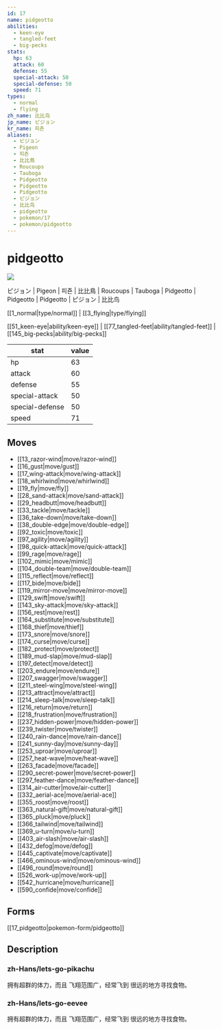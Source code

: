```yaml
---
id: 17
name: pidgeotto
abilities:
  - keen-eye
  - tangled-feet
  - big-pecks
stats:
  hp: 63
  attack: 60
  defense: 55
  special-attack: 50
  special-defense: 50
  speed: 71
types:
  - normal
  - flying
zh_name: 比比鸟
jp_name: ピジョン
kr_name: 피죤
aliases:
  - ピジョン
  - Pigeon
  - 피죤
  - 比比鳥
  - Roucoups
  - Tauboga
  - Pidgeotto
  - Pidgeotto
  - Pidgeotto
  - ピジョン
  - 比比鸟
  - pidgeotto
  - pokemon/17
  - pokemon/pidgeotto
---
```

# pidgeotto

![](https://raw.githubusercontent.com/PokeAPI/sprites/master/sprites/pokemon/17.png)

ピジョン | Pigeon | 피죤 | 比比鳥 | Roucoups | Tauboga | Pidgeotto | Pidgeotto | Pidgeotto | ピジョン | 比比鸟

[[1_normal|type/normal]] | [[3_flying|type/flying]]

[[51_keen-eye|ability/keen-eye]] | [[77_tangled-feet|ability/tangled-feet]] | [[145_big-pecks|ability/big-pecks]]

|stat|value|
|---|---|
|hp|63|
|attack|60|
|defense|55|
|special-attack|50|
|special-defense|50|
|speed|71|


## Moves

- [[13_razor-wind|move/razor-wind]]
- [[16_gust|move/gust]]
- [[17_wing-attack|move/wing-attack]]
- [[18_whirlwind|move/whirlwind]]
- [[19_fly|move/fly]]
- [[28_sand-attack|move/sand-attack]]
- [[29_headbutt|move/headbutt]]
- [[33_tackle|move/tackle]]
- [[36_take-down|move/take-down]]
- [[38_double-edge|move/double-edge]]
- [[92_toxic|move/toxic]]
- [[97_agility|move/agility]]
- [[98_quick-attack|move/quick-attack]]
- [[99_rage|move/rage]]
- [[102_mimic|move/mimic]]
- [[104_double-team|move/double-team]]
- [[115_reflect|move/reflect]]
- [[117_bide|move/bide]]
- [[119_mirror-move|move/mirror-move]]
- [[129_swift|move/swift]]
- [[143_sky-attack|move/sky-attack]]
- [[156_rest|move/rest]]
- [[164_substitute|move/substitute]]
- [[168_thief|move/thief]]
- [[173_snore|move/snore]]
- [[174_curse|move/curse]]
- [[182_protect|move/protect]]
- [[189_mud-slap|move/mud-slap]]
- [[197_detect|move/detect]]
- [[203_endure|move/endure]]
- [[207_swagger|move/swagger]]
- [[211_steel-wing|move/steel-wing]]
- [[213_attract|move/attract]]
- [[214_sleep-talk|move/sleep-talk]]
- [[216_return|move/return]]
- [[218_frustration|move/frustration]]
- [[237_hidden-power|move/hidden-power]]
- [[239_twister|move/twister]]
- [[240_rain-dance|move/rain-dance]]
- [[241_sunny-day|move/sunny-day]]
- [[253_uproar|move/uproar]]
- [[257_heat-wave|move/heat-wave]]
- [[263_facade|move/facade]]
- [[290_secret-power|move/secret-power]]
- [[297_feather-dance|move/feather-dance]]
- [[314_air-cutter|move/air-cutter]]
- [[332_aerial-ace|move/aerial-ace]]
- [[355_roost|move/roost]]
- [[363_natural-gift|move/natural-gift]]
- [[365_pluck|move/pluck]]
- [[366_tailwind|move/tailwind]]
- [[369_u-turn|move/u-turn]]
- [[403_air-slash|move/air-slash]]
- [[432_defog|move/defog]]
- [[445_captivate|move/captivate]]
- [[466_ominous-wind|move/ominous-wind]]
- [[496_round|move/round]]
- [[526_work-up|move/work-up]]
- [[542_hurricane|move/hurricane]]
- [[590_confide|move/confide]]

## Forms



[[17_pidgeotto|pokemon-form/pidgeotto]]

## Description

### zh-Hans/lets-go-pikachu

拥有超群的体力，而且
飞翔范围广，经常飞到
很远的地方寻找食物。

### zh-Hans/lets-go-eevee

拥有超群的体力，而且
飞翔范围广，经常飞到
很远的地方寻找食物。

